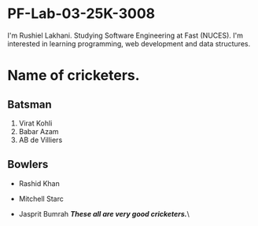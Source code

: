 # PF-Lab-03-25K-3008
I'm Rushiel Lakhani. Studying Software Engineering at Fast (NUCES). I'm interested in learning programming, web development and data structures.
# Name of cricketers.
## Batsman
1. Virat Kohli
2. Babar Azam
3. AB de Villiers
## Bowlers
- Rashid Khan
* Mitchell Starc
+ Jasprit Bumrah
***These all are very good cricketers.***\ 

